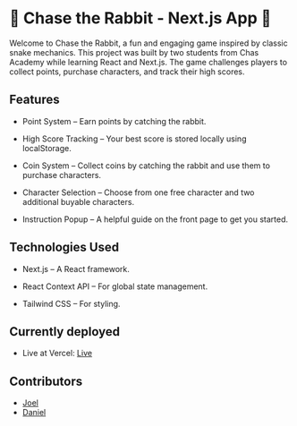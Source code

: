 
# 🐇 Chase the Rabbit - Next.js App 🐉

Welcome to Chase the Rabbit, a fun and engaging game inspired by classic snake mechanics. This project was built by two students from Chas Academy while learning React and Next.js. The game challenges players to collect points, purchase characters, and track their high scores.

## Features

- Point System – Earn points by catching the rabbit.

- High Score Tracking – Your best score is stored locally using localStorage.

- Coin System – Collect coins by catching the rabbit and use them to purchase characters.

- Character Selection – Choose from one free character and two additional buyable characters.

- Instruction Popup – A helpful guide on the front page to get you started.

## Technologies Used

- Next.js – A React framework.

- React Context API – For global state management.

- Tailwind CSS – For styling.
  
## Currently deployed
- Live at Vercel: <a href="https://chase-the-rabbit-yvfw.vercel.app/" target="_blank">Live</a>

  
## Contributors
- [Joel](https://github.com/Joel050505)
- [Daniel](https://github.com/Dantilldev)
